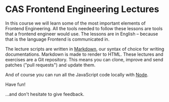 CAS Frontend Engineering Lectures
=================================

In this course we will learn some of the most important elements of Frontend Engineering.
All the tools needed to follow these lessons are tools that a frontend engineer would use.
The lessons are in English – because that is the language Frontend is communicated in.

The lecture scripts are written in [Markdown](https://help.github.com/articles/github-flavored-markdown), our syntax of choice for writing documentations. Markdown is made to render to HTML.
These lectures and exercises are a Git repository. This means you can clone, improve and send patches ("pull requests") and update them.

And of course you can run all the JavaScript code locally with [Node](http://nodejs.org/).


Have fun!


...and don't hesitate to give feedback.
